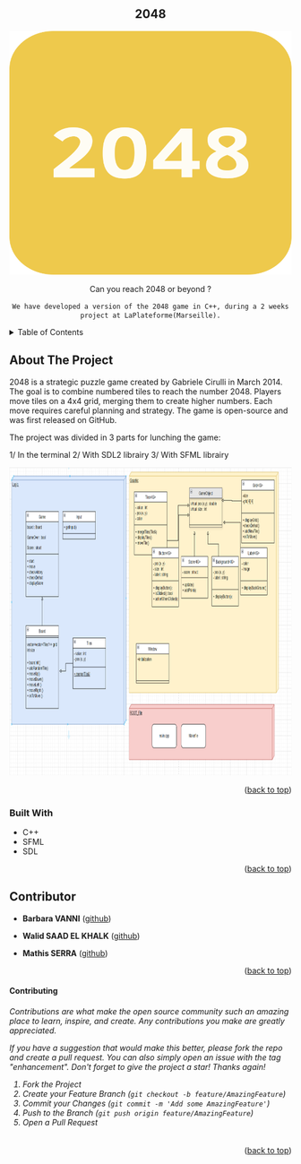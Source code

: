 <a name="readme-top"></a>



<!-- PROJECT SHIELDS -->
<!--
*** I'm using markdown "reference style" links for readability.
*** Reference links are enclosed in brackets [ ] instead of parentheses ( ).
*** See the bottom of this document for the declaration of the reference variables
*** for contributors-url, forks-url, etc. This is an optional, concise syntax you may use.
*** https://www.markdownguide.org/basic-syntax/#reference-style-links
-->


<!-- PROJECT LOGO -->
<br />
<div align="center">
  <h2 align="center">2048</h2>
  <a href="https://github.com/barbara-vanni/CPPSDL">
    <img src="assets/2048_logo.png" alt="Logo" width="539" height="435">
  </a>


  <p align="center">
    Can you reach 2048 or beyond ? 

    We have developed a version of the 2048 game in C++, during a 2 weeks project at LaPlateforme(Marseille).

  </p>
</div>



<!-- TABLE OF CONTENTS -->
<details>
  <summary>Table of Contents</summary>
  <ol>
    <li>
      <a href="#about-the-project">About The Project</a>
      <ul>
        <li><a href="#built-with">Built With</a></li>
      </ul>
    </li>
    <li><a href="#contributor">Contributor</a></li>
    <ul>
        <li><a href="#contributing">Contributing</a></li>
    </ul>
  </ol>
</details>



<!-- ABOUT THE PROJECT -->
## About The Project

2048 is a strategic puzzle game created by Gabriele Cirulli in March 2014.
The goal is to combine numbered tiles to reach the number 2048.
Players move tiles on a 4x4 grid, merging them to create higher numbers.
Each move requires careful planning and strategy. The game is open-source and was first released on GitHub.

The project was divided in 3 parts for lunching the game: 

1/ In the terminal
2/ With SDL2 librairy
3/ With SFML librairy 


<img src="assets/diagram_class.png" alt="UML_diagram" width="900" height="550">

<p align="right">(<a href="#readme-top">back to top</a>)</p>



### Built With

* C++ 
* SFML
* SDL

<p align="right">(<a href="#readme-top">back to top</a>)</p>





<!-- CONTACT -->
## Contributor

- **Barbara VANNI** (<a href="https://github.com/barbara-vanni">github</a>)

- **Walid SAAD EL KHALK** (<a href="https://github.com/walid-saadelkhalk">github</a>)

- **Mathis SERRA** (<a href="https://github.com/mathis-serra">github</a>)


<p align="right">(<a href="#readme-top">back to top</a>)</p>


<!-- CONTRIBUTING -->
#### Contributing

<h6>
Contributions are what make the open source community such an amazing place to learn, inspire, and create. Any contributions you make are greatly appreciated.

If you have a suggestion that would make this better, please fork the repo and create a pull request. You can also simply open an issue with the tag "enhancement".
Don't forget to give the project a star! Thanks again!

1. Fork the Project
2. Create your Feature Branch (`git checkout -b feature/AmazingFeature`)
3. Commit your Changes (`git commit -m 'Add some AmazingFeature'`)
4. Push to the Branch (`git push origin feature/AmazingFeature`)
5. Open a Pull Request
</h6>

<p align="right">(<a href="#readme-top">back to top</a>)</p>